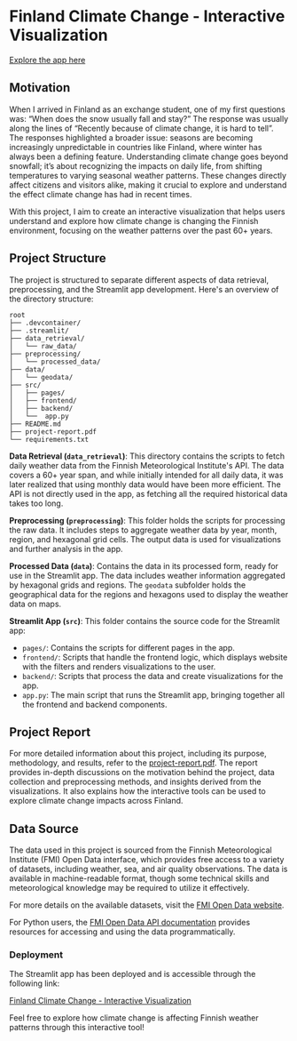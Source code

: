 # Finland Climate Change - Interactive Visualization

[Explore the app here](https://finland-climate-change.streamlit.app/)

## Motivation

When I arrived in Finland as an exchange student, one of my first questions was: “When does the snow usually fall and stay?” The response was usually along the lines of “Recently because of climate change, it is hard to tell”. The responses highlighted a broader issue: seasons are becoming increasingly unpredictable in countries like Finland, where winter has always been a defining feature. Understanding climate change goes beyond snowfall; it’s about recognizing the impacts on daily life, from shifting temperatures to varying seasonal weather patterns. These changes directly affect citizens and visitors alike, making it crucial to explore and understand the effect climate change has had in recent times. 

With this project, I aim to create an interactive visualization that helps users understand and explore how climate change is changing the Finnish environment, focusing on the weather patterns over the past 60+ years.

## Project Structure

The project is structured to separate different aspects of data retrieval, preprocessing, and the Streamlit app development. Here's an overview of the directory structure:


```
root
├── .devcontainer/               
├── .streamlit/                    
├── data_retrieval/               
│   └── raw_data/                 
├── preprocessing/                
│   └── processed_data/           
├── data/                         
│   └── geodata/                  
├── src/                          
│   ├── pages/                    
│   ├── frontend/                 
│   ├── backend/                  
│   └──  app.py                    
├── README.md   
├── project-report.pdf                  
└── requirements.txt              

```

**Data Retrieval (`data_retrieval`)**: This directory contains the scripts to fetch daily weather data from the Finnish Meteorological Institute's API. The data covers a 60+ year span, and while initially intended for all daily data, it was later realized that using monthly data would have been more efficient. The API is not directly used in the app, as fetching all the required historical data takes too long.

**Preprocessing (`preprocessing`)**: This folder holds the scripts for processing the raw data. It includes steps to aggregate weather data by year, month, region, and hexagonal grid cells. The output data is used for visualizations and further analysis in the app.

**Processed Data (`data`)**: Contains the data in its processed form, ready for use in the Streamlit app. The data includes weather information aggregated by hexagonal grids and regions. The `geodata` subfolder holds the geographical data for the regions and hexagons used to display the weather data on maps.

**Streamlit App (`src`)**: This folder contains the source code for the Streamlit app:
   - `pages/`: Contains the scripts for different pages in the app.
   - `frontend/`: Scripts that handle the frontend logic, which displays website with the filters and renders visualizations to the user.
   - `backend/`: Scripts that process the data and create visualizations for the app.
   - `app.py`: The main script that runs the Streamlit app, bringing together all the frontend and backend components.


## Project Report

For more detailed information about this project, including its purpose, methodology, and results, refer to the [project-report.pdf](project-report.pdf). The report provides in-depth discussions on the motivation behind the project, data collection and preprocessing methods, and insights derived from the visualizations. It also explains how the interactive tools can be used to explore climate change impacts across Finland.



## Data Source

The data used in this project is sourced from the Finnish Meteorological Institute (FMI) Open Data interface, which provides free access to a variety of datasets, including weather, sea, and air quality observations. The data is available in machine-readable format, though some technical skills and meteorological knowledge may be required to utilize it effectively. 

For more details on the available datasets, visit the [FMI Open Data website](https://en.ilmatieteenlaitos.fi/open-data).

For Python users, the [FMI Open Data API documentation](https://github.com/pnuu/fmiopendata) provides resources for accessing and using the data programmatically.

### Deployment

The Streamlit app has been deployed and is accessible through the following link:

[Finland Climate Change - Interactive Visualization](https://finland-climate-change.streamlit.app/)

Feel free to explore how climate change is affecting Finnish weather patterns through this interactive tool!

 
